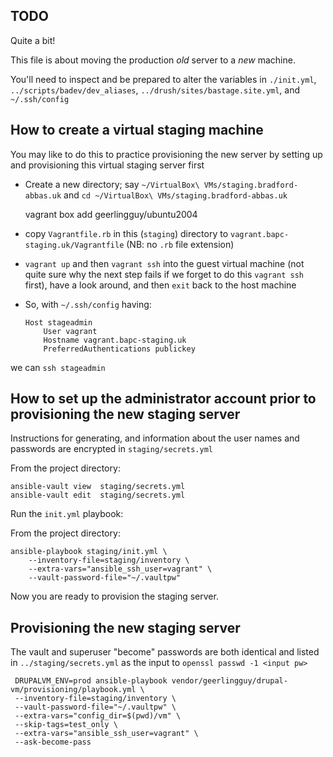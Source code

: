 
TODO
-----
Quite a bit!

This file is about moving the production *old* server to a *new* machine.

You'll need to inspect and be prepared to alter the variables in `./init.yml`, `../scripts/badev/dev_aliases`, `../drush/sites/bastage.site.yml`, and `~/.ssh/config`

How to create a virtual staging machine
---------------------------------------

You may like to do this to practice provisioning the new server by setting up and provisioning this virtual staging server first

 - Create a new directory;
  say `~/VirtualBox\ VMs/staging.bradford-abbas.uk`
  and `cd ~/VirtualBox\ VMs/staging.bradford-abbas.uk`

      vagrant box add geerlingguy/ubuntu2004

  - copy `Vagrantfile.rb` in this (`staging`) directory to `vagrant.bapc-staging.uk/Vagrantfile` (NB: no `.rb` file extension)

  - `vagrant up` and then `vagrant ssh` into the guest virtual machine (not quite sure why the next step fails if we forget to do this `vagrant ssh` first), have a look around, and then `exit` back to the host machine

  - So, with `~/.ssh/config` having:

        Host stageadmin
            User vagrant
            Hostname vagrant.bapc-staging.uk
            PreferredAuthentications publickey

  we can `ssh stageadmin`

How to set up the administrator account prior to provisioning the new staging server
-----------------------------------------------------------------------------

Instructions for generating, and information about the user names and passwords
are encrypted in `staging/secrets.yml`

From the project directory:

    ansible-vault view  staging/secrets.yml
    ansible-vault edit  staging/secrets.yml

Run the `init.yml` playbook:

From the project directory:

    ansible-playbook staging/init.yml \
        --inventory-file=staging/inventory \
        --extra-vars="ansible_ssh_user=vagrant" \
        --vault-password-file="~/.vaultpw"

 Now you are ready to provision the staging server.

 Provisioning the new staging server
 ---------------

 The vault and superuser "become" passwords are both identical and listed in `../staging/secrets.yml` as the input to `openssl passwd -1 <input pw>`

     DRUPALVM_ENV=prod ansible-playbook vendor/geerlingguy/drupal-vm/provisioning/playbook.yml \
     --inventory-file=staging/inventory \
     --vault-password-file="~/.vaultpw" \
     --extra-vars="config_dir=$(pwd)/vm" \
     --skip-tags=test_only \
     --extra-vars="ansible_ssh_user=vagrant" \
     --ask-become-pass




